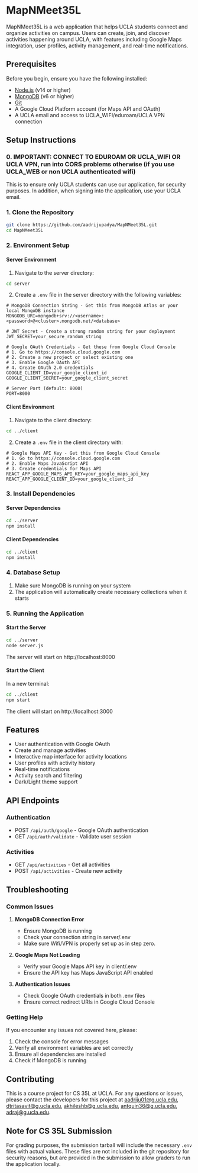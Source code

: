 # MapNMeet35L

MapNMeet35L is a web application that helps UCLA students connect and organize activities on campus. Users can create, join, and discover activities happening around UCLA, with features including Google Maps integration, user profiles, activity management, and real-time notifications.

## Prerequisites

Before you begin, ensure you have the following installed:
- [Node.js](https://nodejs.org/) (v14 or higher)
- [MongoDB](https://www.mongodb.com/try/download/community) (v6 or higher)
- [Git](https://git-scm.com/downloads)
- A Google Cloud Platform account (for Maps API and OAuth)
- A UCLA email and access to UCLA_WIFI/eduroam/UCLA VPN connection

## Setup Instructions

### 0. IMPORTANT: CONNECT TO EDUROAM OR UCLA_WIFI OR UCLA VPN, run into CORS problems otherwise (if you use UCLA_WEB or non UCLA authenticated wifi) 
This is to ensure only UCLA students can use our application, for security purposes. In addition, when signing into the application, use your UCLA email.

### 1. Clone the Repository
```bash
git clone https://github.com/aadrijupadya/MapNMeet35L.git
cd MapNMeet35L
```

### 2. Environment Setup

#### Server Environment
1. Navigate to the server directory:
```bash
cd server
```

2. Create a `.env` file in the server directory with the following variables:
```env
# MongoDB Connection String - Get this from MongoDB Atlas or your local MongoDB instance
MONGODB_URI=mongodb+srv://<username>:<password>@<cluster>.mongodb.net/<database>

# JWT Secret - Create a strong random string for your deployment
JWT_SECRET=your_secure_random_string

# Google OAuth Credentials - Get these from Google Cloud Console
# 1. Go to https://console.cloud.google.com
# 2. Create a new project or select existing one
# 3. Enable Google OAuth API
# 4. Create OAuth 2.0 credentials
GOOGLE_CLIENT_ID=your_google_client_id
GOOGLE_CLIENT_SECRET=your_google_client_secret

# Server Port (default: 8000)
PORT=8000
```

#### Client Environment
1. Navigate to the client directory:
```bash
cd ../client
```

2. Create a `.env` file in the client directory with:
```env
# Google Maps API Key - Get this from Google Cloud Console
# 1. Go to https://console.cloud.google.com
# 2. Enable Maps JavaScript API
# 3. Create credentials for Maps API
REACT_APP_GOOGLE_MAPS_API_KEY=your_google_maps_api_key
REACT_APP_GOOGLE_CLIENT_ID=your_google_client_id
```

### 3. Install Dependencies

#### Server Dependencies
```bash
cd ../server
npm install
```

#### Client Dependencies
```bash
cd ../client
npm install
```

### 4. Database Setup
1. Make sure MongoDB is running on your system
2. The application will automatically create necessary collections when it starts

### 5. Running the Application

#### Start the Server
```bash
cd ../server
node server.js
```
The server will start on http://localhost:8000

#### Start the Client
In a new terminal:
```bash
cd ../client
npm start
```
The client will start on http://localhost:3000

## Features
- User authentication with Google OAuth
- Create and manage activities
- Interactive map interface for activity locations
- User profiles with activity history
- Real-time notifications
- Activity search and filtering
- Dark/Light theme support

## API Endpoints

### Authentication
- POST `/api/auth/google` - Google OAuth authentication
- GET `/api/auth/validate` - Validate user session

### Activities
- GET `/api/activities` - Get all activities
- POST `/api/activities` - Create new activity

## Troubleshooting

### Common Issues
1. **MongoDB Connection Error**
   - Ensure MongoDB is running
   - Check your connection string in server/.env
   - Make sure Wifi/VPN is properly set up as in step zero.

2. **Google Maps Not Loading**
   - Verify your Google Maps API key in client/.env
   - Ensure the API key has Maps JavaScript API enabled

3. **Authentication Issues**
   - Check Google OAuth credentials in both .env files
   - Ensure correct redirect URIs in Google Cloud Console

### Getting Help
If you encounter any issues not covered here, please:
1. Check the console for error messages
2. Verify all environment variables are set correctly
3. Ensure all dependencies are installed
4. Check if MongoDB is running

## Contributing
This is a course project for CS 35L at UCLA. For any questions or issues, please contact the developers for this project at aadriju01@g.ucla.edu, 
dtritasavit@g.ucla.edu, akhileshb@g.ucla.edu, antquin36@g.ucla.edu, adraj@g.ucla.edu.

## Note for CS 35L Submission
For grading purposes, the submission tarball will include the necessary `.env` files with actual values. These files are not included in the git repository for security reasons, but are provided in the submission to allow graders to run the application locally.


